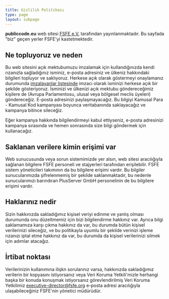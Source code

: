 ```yaml
---
title: Gizlilik Politikası
type: page
layout: subpage
---
```


**publiccode.eu** web sitesi [FSFE
e.V.](https://fsfe.org/about/legal/imprint.html) tarafından
yayınlanmaktadır. Bu sayfada "biz" geçen yerler FSFE'yi
kastetmektedir.

## Ne topluyoruz ve neden

Bu web sitesini açık mektubumuzu imzalamak için kullandığınızda kendi
rızanızla sağladığınız isminiz, e-posta adresiniz ve ülkeniz
hakkındaki bilgileri topluyor ve saklıyoruz. Herkese açık olarak
göstermeyi onaylamanız durumunda [imzalayanlar
listesinde](/openinitiative/all-signatures) imzacı olarak isminizi herkese
açık bir şekilde gösteriyoruz. İsminizi ve ülkenizi açık mektubu
göndereceğimiz kişilere de (Avrupa Parlamentosu, ulusal veya bölgesel
meclis üyeleri) göndereceğiz. E-posta adresinizi paylaşmayacağız. Bu
bilgiyi Kamusal Para - Kamusal Kod kampanyası boyunca veritabanında
saklayacağız ve kampanya bitince sileceğiz.

Eğer kampanya hakkında bilgilendirmeyi kabul ettiyseniz, e-posta
adresinizi kampanya sırasında ve hemen sonrasında size bilgi göndermek
için kullanacağız.

## Saklanan verilere kimin erişimi var

Web sunucusunda veya sorun sistemimizde yer alsın, web sitesi
aracılığıyla sağlanan bilgilere FSFE personeli ve stajyerleri
tarafından erişilebilir. FSFE sistem yöneticileri takımının da bu
bilgilere erişimi vardır. Bu bilgiler sunucularımızda şifrelenmemiş
bir şekilde saklanmaktadır, bu nedenle sunucularımızı barındıran
PlusServer GmbH personelinin de bu bilgilere erişimi vardır.

## Haklarınız nedir

Sizin hakkınızda sakladığımız kişisel veriyi edinme ve yanlış olması
durumunda onu düzeltmemiz için bizi bilgilendirme hakkınız var. Ayrıca
bilgi saklamamıza karşı çıkma hakkınız da var, bu durumda bütün
kişisel verilerinizi sileceğiz, ve bu politikayla uyumlu bir şekilde
verinizi işleme rızanızı iptal etme hakkınız da var, bu durumda da
kişisel verilerinizi silmek için adımlar atacağız.

## İrtibat noktası

Verilerinizin kullanımına ilişkn sorularınız varsa, hakkınızda
sakladığımız verilerin bir kopyasını istiyorsanız veya Veri Koruma
Yetkili'mizle herhangi başka bir konuda konuşmak istiyorsanız
görevlendirilmiş Veri Koruma Yetkilimiz
[executive-director@fsfe.org](mailto:executive-director@fsfe.org)
e-posta adresi aracılığıyla ulaşabileceğiniz FSFE'nin yönetici
müdürüdür.

